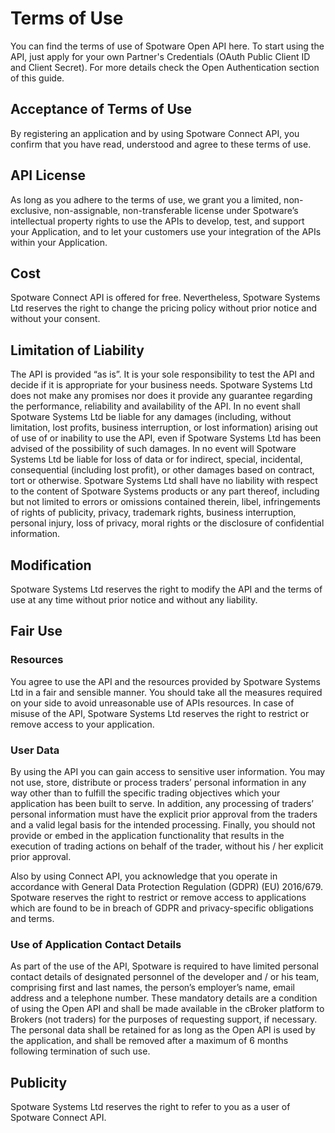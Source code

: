 # Terms of Use

You can find the terms of use of Spotware Open API here. To start using the API, just apply for your own Partner's Credentials (OAuth Public Client ID and Client Secret). For more details check the Open Authentication section of this guide.

## Acceptance of Terms of Use
By registering an application and by using Spotware Connect API, you confirm that you have read, understood and agree to these terms of use.

## API License
As long as you adhere to the terms of use, we grant you a limited, non-exclusive, non-assignable, non-transferable license under Spotware’s intellectual property rights to use the APIs to develop, test, and support your Application, and to let your customers use your integration of the APIs within your Application.

## Cost
Spotware Connect API is offered for free. Nevertheless, Spotware Systems Ltd reserves the right to change the pricing policy without prior notice and without your consent.

## Limitation of Liability
The API is provided “as is”. It is your sole responsibility to test the API and decide if it is appropriate for your business needs. Spotware Systems Ltd does not make any promises nor does it provide any guarantee regarding the performance, reliability and availability of the API. In no event shall Spotware Systems Ltd be liable for any damages (including, without limitation, lost profits, business interruption, or lost information) arising out of use of or inability to use the API, even if Spotware Systems Ltd has been advised of the possibility of such damages. In no event will Spotware Systems Ltd be liable for loss of data or for indirect, special, incidental, consequential (including lost profit), or other damages based on contract, tort or otherwise. Spotware Systems Ltd shall have no liability with respect to the content of Spotware Systems products or any part thereof, including but not limited to errors or omissions contained therein, libel, infringements of rights of publicity, privacy, trademark rights, business interruption, personal injury, loss of privacy, moral rights or the disclosure of confidential information.

## Modification
Spotware Systems Ltd reserves the right to modify the API and the terms of use at any time without prior notice and without any liability.

## Fair Use

### Resources
You agree to use the API and the resources provided by Spotware Systems Ltd in a fair and sensible manner. You should take all the measures required on your side to avoid unreasonable use of APIs resources. In case of misuse of the API, Spotware Systems Ltd reserves the right to restrict or remove access to your application.

### User Data
By using the API you can gain access to sensitive user information. You may not use, store, distribute or process traders’ personal information in any way other than to fulfill the specific trading objectives which your application has been built to serve. In addition, any processing of traders’ personal information must have the explicit prior approval from the traders and a valid legal basis for the intended processing. Finally, you should not provide or embed in the application functionality that results in the execution of trading actions on behalf of the trader, without his / her explicit prior approval.

Also by using Connect API, you acknowledge that you operate in accordance with General Data Protection Regulation (GDPR) (EU) 2016/679. Spotware reserves the right to restrict or remove access to applications which are found to be in breach of GDPR and privacy-specific obligations and terms.

### Use of Application Contact Details
As part of the use of the API, Spotware is required to have limited personal contact details of designated personnel of the developer and / or his team, comprising first and last names, the person’s employer’s name, email address and a telephone number. These mandatory details are a condition of using the Open API and shall be made available in the cBroker platform to Brokers (not traders) for the purposes of requesting support, if necessary. The personal data shall be retained for as long as the Open API is used by the application, and shall be removed after a maximum of 6 months following termination of such use.

## Publicity
Spotware Systems Ltd reserves the right to refer to you as a user of Spotware Connect API.